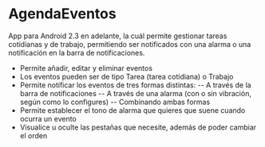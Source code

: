 AgendaEventos
=============

App para Android 2.3 en adelante, la cuál permite gestionar tareas cotidianas y de trabajo, permitiendo ser 
notificados con una alarma o una notificación en la barra de notificaciones.

- Permite añadir, editar y eliminar eventos
- Los eventos pueden ser de tipo Tarea (tarea cotidiana) o Trabajo
- Permite notificar los eventos de tres formas distintas:
-- A través de la barra de notificaciones
-- A través de una alarma (con o sin vibración, según como lo configures)
-- Combinando ambas formas
- Permite establecer el tono de alarma que quieres que suene cuando ocurra un evento
- Visualice u oculte las pestañas que necesite, además de poder cambiar el orden
